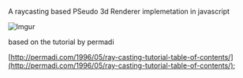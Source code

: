 A raycasting based PSeudo 3d Renderer implemetation in javascript

![Imgur](http://i.imgur.com/JPYfmXa.gif)

based on the tutorial by permadi

[http://permadi.com/1996/05/ray-casting-tutorial-table-of-contents/](http://permadi.com/1996/05/ray-casting-tutorial-table-of-contents/);